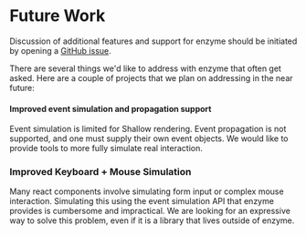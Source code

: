# Future Work

Discussion of additional features and support for enzyme should be initiated by opening a
[GitHub issue](https://github.com/airbnb/enzyme/issues).

There are several things we'd like to address with enzyme that often get asked. Here are a couple
of projects that we plan on addressing in the near future:


#### Improved event simulation and propagation support

Event simulation is limited for Shallow rendering. Event propagation is not supported, and one must
supply their own event objects. We would like to provide tools to more fully simulate real
interaction.


### Improved Keyboard + Mouse Simulation

Many react components involve simulating form input or complex mouse interaction. Simulating this
using the event simulation API that enzyme provides is cumbersome and impractical. We are looking for
an expressive way to solve this problem, even if it is a library that lives outside of enzyme.
